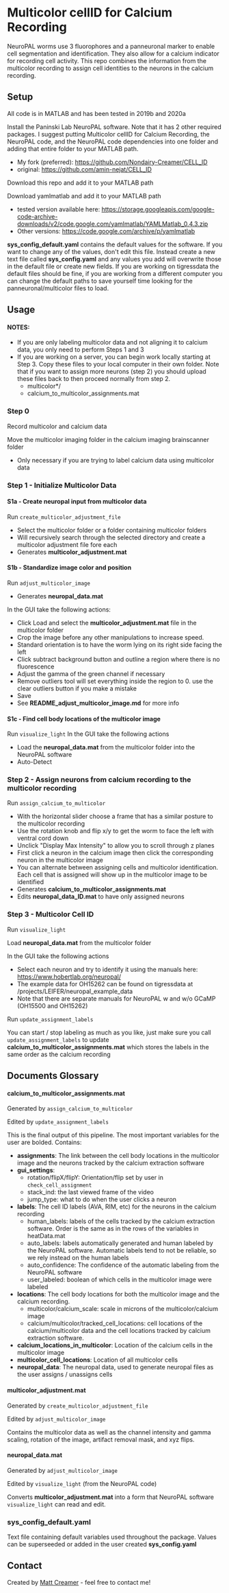 # Multicolor cellID for Calcium Recording
NeuroPAL worms use 3 fluorophores and a panneuronal marker to enable cell segmentation and identification. They also allow for a calcium indicator for recording cell activity. This repo combines the information from the multicolor recording to assign cell identities to the neurons in the calcium recording.

## Setup
All code is in MATLAB and has been tested in 2019b and 2020a

Install the Paninski Lab NeuroPAL software. Note that it has 2 other required packages. I suggest putting Multicolor cellID for Calcium Recording, the NeuroPAL code, and the NeuroPAL code dependencies into one folder and adding that entire folder to your MATLAB path.
* My fork (preferred): https://github.com/Nondairy-Creamer/CELL_ID
* original: https://github.com/amin-nejat/CELL_ID

Download this repo and add it to your MATLAB path

Download yamlmatlab and add it to your MATLAB path
* tested version available here: https://storage.googleapis.com/google-code-archive-downloads/v2/code.google.com/yamlmatlab/YAMLMatlab_0.4.3.zip
* Other versions: https://code.google.com/archive/p/yamlmatlab

**sys_config_default.yaml** contains the default values for the software. If you want to change any of the values, don't edit this file. Instead create a new text file called **sys_config.yaml** and any values you add will overwrite those in the default file or create new fields. If you are working on tigressdata the default files should be fine, if you are working from a different computer you can change the default paths to save yourself time looking for the panneuronal/multicolor files to load.

## Usage
#### NOTES:
* If you are only labeling multicolor data and not aligning it to calcium data, you only need to perform Steps 1 and 3
* If you are working on a server, you can begin work locally starting at Step 3. Copy these files to your local computer in their own folder. Note that if you want to assign more neurons (step 2) you should upload these files back to then proceed normally from step 2.
   * multicolor*/
   * calcium_to_multicolor_assignments.mat

### Step 0
Record multicolor and calcium data

Move the multicolor imaging folder in the calcium imaging brainscanner folder
* Only necessary if you are trying to label calcium data using multicolor data

### Step 1 - Initialize Multicolor Data
#### S1a - Create neuropal input from multicolor data
Run `create_multicolor_adjustment_file`
* Select the multicolor folder or a folder containing multicolor folders
* Will recursively search through the selected directory and create a multicolor adjustment file fore each
* Generates **multicolor_adjustment.mat**

#### S1b - Standardize image color and position
Run `adjust_multicolor_image`
* Generates **neuropal_data.mat**

In the GUI take the following actions:
* Click Load and select the **multicolor_adjustment.mat** file in the multicolor folder
* Crop the image before any other manipulations to increase speed.
* Standard orientation is to have the worm lying on its right side facing the left
* Click subtract background button and outline a region where there is no fluorescence
* Adjust the gamma of the green channel if necessary
* Remove outliers tool will set everything inside the region to 0. use the clear outliers button if you make a mistake
* Save
* See **README_adjust_multicolor_image.md** for more info

#### S1c - Find cell body locations of the multicolor image
Run `visualize_light`
In the GUI take the following actions
* Load the **neuropal_data.mat** from the multicolor folder into the NeuroPAL software
* Auto-Detect

### Step 2 - Assign neurons from calcium recording to the multicolor recording
Run `assign_calcium_to_multicolor`
* With the horizontal slider choose a frame that has a similar posture to the multicolor recording
* Use the rotation knob and flip x/y to get the worm to face the left with ventral cord down
* Unclick "Display Max Intensity" to allow you to scroll through z planes
* First click a neuron in the calcium image then click the corresponding neuron in the multicolor image
* You can alternate between assigning cells and multicolor identification. Each cell that is assigned will show up in the multicolor image to be identified
* Generates **calcium_to_multicolor_assignments.mat**
* Edits **neuropal_data_ID.mat** to have only assigned neurons

### Step 3 - Multicolor Cell ID
Run `visualize_light`

Load **neuropal_data.mat** from the multicolor folder

In the GUI take the following actions
* Select each neuron and try to identify it using the manuals here: https://www.hobertlab.org/neuropal/
* The example data for OH15262 can be found on tigressdata at /projects/LEIFER/neuropal_example_data
* Note that there are separate manuals for NeuroPAL w and w/o GCaMP (OH15500 and OH15262)

Run `update_assignment_labels`

You can start / stop labeling as much as you like, just make sure you call `update_assignment_labels` to update **calcium_to_multicolor_assignments.mat** which stores the labels in the same order as the calcium recording

## Documents Glossary

#### calcium_to_multicolor_assignments.mat
Generated by `assign_calcium_to_multicolor`

Edited by `update_assignment_labels`

This is the final output of this pipeline. The most important variables for the user are bolded. Contains:
* **assignments**: The link between the cell body locations in the multicolor image and the neurons tracked by the calcium extraction software
* **gui_settings**:
   * rotation/flipX/flipY: Orientation/flip set by user in `check_cell_assignment`
   * stack_ind: the last viewed frame of the video
   * jump_type: what to do when the user clicks a neuron
* **labels**: The cell ID labels (AVA, RIM, etc) for the neurons in the calcium recording
   * human_labels: labels of the cells tracked by the calcium extraction software. Order is the same as in the rows of the variables in heatData.mat
   * auto_labels: labels automatically generated and human labeled by the NeuroPAL software. Automatic labels tend to not be reliable, so we rely instead on the human labels
   * auto_confidence: The confidence of the automatic labeling from the NeuroPAL software
   * user_labeled: boolean of which cells in the multicolor image were labeled
* **locations**: The cell body locations for both the multicolor image and the calcium recording.
   * multicolor/calcium_scale: scale in microns of the multicolor/calcium image
   * calcium/multicolor/tracked_cell_locations: cell locations of the calcium/multicolor data and the cell locations tracked by calcium extraction software.
* **calcium_locations_in_multicolor**: Location of the calcium cells in the multicolor image
* **multicolor_cell_locations**: Location of all multicolor cells
* **neuropal_data**: The neuropal data, used to generate neuropal files as the user assigns / unassigns cells

#### multicolor_adjustment.mat
Generated by `create_multicolor_adjustment_file`

Edited by `adjust_multicolor_image`

Contains the multicolor data as well as the channel intensity and gamma scaling, rotation of the image, artifact removal mask, and xyz flips.

#### neuropal_data.mat
Generated by `adjust_multicolor_image`

Edited by `visualize_light` (from the NeuroPAL code)

Converts **multicolor_adjustment.mat** into a form that NeuroPAL software `visualize_light` can read and edit.

### sys_config_default.yaml
Text file containing default variables used throughout the package. Values can be superseeded or added in the user created **sys_config.yaml**

## Contact
Created by [Matt Creamer](https://www.matthewcreamer.com/) - feel free to contact me!

